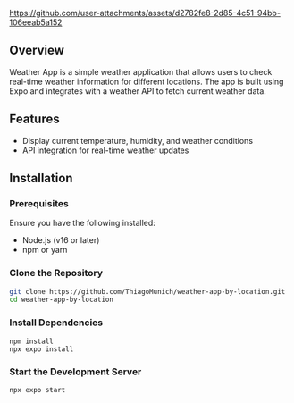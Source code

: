 
https://github.com/user-attachments/assets/d2782fe8-2d85-4c51-94bb-106eeab5a152

## Overview
Weather App is a simple weather application that allows users to check real-time weather information for different locations. The app is built using Expo and integrates with a weather API to fetch current weather data.

## Features
- Display current temperature, humidity, and weather conditions
- API integration for real-time weather updates

## Installation
### Prerequisites
Ensure you have the following installed:
- Node.js (v16 or later)
- npm or yarn

### Clone the Repository
```bash
git clone https://github.com/ThiagoMunich/weather-app-by-location.git
cd weather-app-by-location
```

### Install Dependencies
```
npm install
npx expo install
```

### Start the Development Server
```
npx expo start
```
